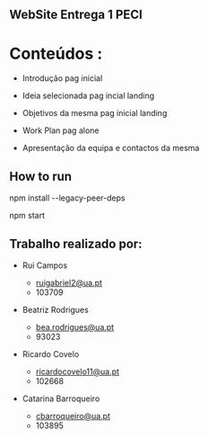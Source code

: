 ## WebSite Entrega 1 PECI
# Conteúdos :

* Introdução  pag inicial

* Ideia selecionada pag incial landing

* Objetivos da mesma	pag inicial landing

* Work Plan	pag alone

* Apresentação da equipa e contactos da mesma	

## How to run

npm install --legacy-peer-deps

npm start


## Trabalho realizado por:

* Rui Campos 
  * ruigabriel2@ua.pt 
  * 103709
  
* Beatriz Rodrigues 
  * bea.rodrigues@ua.pt 
  * 93023
  
* Ricardo Covelo
  * ricardocovelo11@ua.pt 
  * 102668

* Catarina Barroqueiro
  * cbarroqueiro@ua.pt 
  * 103895


